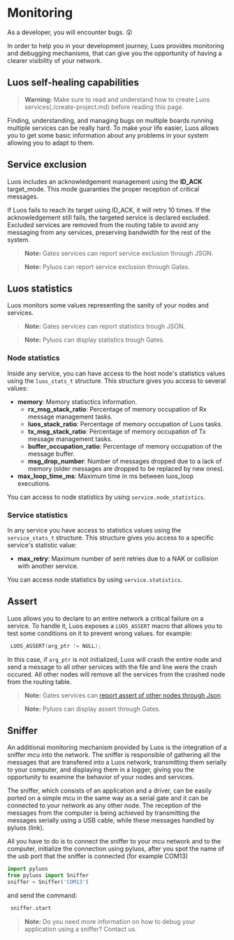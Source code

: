 # Monitoring

As a developer, you will encounter bugs. 😲

In order to help you in your development journey, Luos provides monitoring and debugging mechanisms, that can give you the opportunity of having a clearer visibility of your network.

## Luos self-healing capabilities
> **Warning:** Make sure to read and understand how to create Luos services(./create-project.md) before reading this page.

Finding, understanding, and managing bugs on multiple boards running multiple services can be really hard. To make your life easier, Luos allows you to get some basic information about any problems in your system allowing you to adapt to them.

## Service exclusion
Luos includes an acknowledgement management using the **ID_ACK** target_mode. This mode guaranties the proper reception of critical messages.

If Luos fails to reach its target using ID_ACK, it will retry 10 times. If the acknowledgement still fails, the targeted service is declared excluded. Excluded services are removed from the routing table to avoid any messaging from any services, preserving bandwidth for the rest of the system.

> **Note:** Gates services can report service exclusion through JSON.

> **Note:** Pyluos can report service exclusion through Gates.

## Luos statistics
Luos monitors some values representing the sanity of your nodes and services.

> **Note:** Gates services can report statistics trough JSON.

> **Note:** Pyluos can display statistics trough Gates.

### Node statistics
Inside any service, you can have access to the host node's statistics values using the `luos_stats_t` structure.
This structure gives you access to several values:

 - **memory**: Memory statisctics information.
     - **rx_msg_stack_ratio**: Percentage of memory occupation of Rx message management tasks.
     - **luos_stack_ratio**: Percentage of memory occupation of Luos tasks.
     - **tx_msg_stack_ratio**: Percentage of memory occupation of Tx message management tasks.
     - **buffer_occupation_ratio**: Percentage of memory occupation of the message buffer.
     - **msg_drop_number**: Number of messages dropped due to a lack of memory (older messages are dropped to be replaced by new ones).
 - **max_loop_time_ms**: Maximum time in ms between luos_loop executions.

You can access to node statistics by using `service.node_statistics`.

### Service statistics
In any service you have access to statistics values using the `service_stats_t` structure.
This structure gives you access to a specific service's statistic value:

 - **max_retry**: Maximum number of sent retries due to a NAK or collision with another service.

You can access node statistics by using `service.statistics`.

## Assert
Luos allows you to declare to an entire network a critical failure on a service.
To handle it, Luos exposes a `LUOS_ASSERT` macro that allows you to test some conditions on it to prevent wrong values.
for example:
``` C
 LUOS_ASSERT(arg_ptr != NULL);
```
In this case, if `arg_ptr` is not initialized, Luos will crash the entire node and send a message to all other services with the file and line were the crash occured. All other nodes will remove all the services from the crashed node from the routing table.

> **Note:** Gates services can [report assert of other nodes through Json](../api/api.md).

> **Note:** Pyluos can display assert through Gates.

## Sniffer

An additional monitoring mechanism provided by Luos is the integration of a sniffer mcu into the network. The sniffer is responsible of gathering all the messages that are transfered into a Luos network, transmitting them serially to your computer, and displaying them in a logger, giving you the opportunity to examine the behavior of your nodes and services.

The sniffer, which consists of an application and a driver, can be easily ported on a simple mcu in the same way as a serial gate and it can be connected to your network as any other node. The reception of the messages from the computer is being achieved by transmitting the messages serially using a USB cable, while these messages handled by pyluos (link).

All you have to do is to connect the sniffer to your mcu network and to the computer, initialize the connection using pyluos, after you spot the name of the usb port that the sniffer is connected (for example COM13) 

```python
import pyluos
from pyluos import Sniffer
sniffer = Sniffer('COM13')
```
and send the command:

```python
 sniffer.start
```

> **Note:** Do you need more information on how to debug your application using a sniffer? Contact us.
